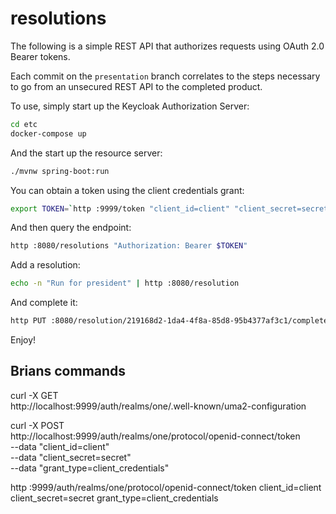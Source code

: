 # resolutions

The following is a simple REST API that authorizes requests using OAuth 2.0 Bearer tokens.

Each commit on the `presentation` branch correlates to 
the steps necessary to go from an unsecured REST API to the completed product.

To use, simply start up the Keycloak Authorization Server:

```bash
cd etc
docker-compose up
```

And the start up the resource server:

```bash
./mvnw spring-boot:run
```

You can obtain a token using the client credentials grant:

```bash
export TOKEN=`http :9999/token "client_id=client" "client_secret=secret" "grant_type=client_credentials" | jq -r .token`
```

And then query the endpoint:

```bash
http :8080/resolutions "Authorization: Bearer $TOKEN"
```

Add a resolution:

```bash
echo -n "Run for president" | http :8080/resolution
```

And complete it:

```bash
http PUT :8080/resolution/219168d2-1da4-4f8a-85d8-95b4377af3c1/complete
```

Enjoy!

## Brians commands

curl -X GET \
http://localhost:9999/auth/realms/one/.well-known/uma2-configuration


curl -X POST \
http://localhost:9999/auth/realms/one/protocol/openid-connect/token \
--data "client_id=client" \
--data "client_secret=secret" \
--data "grant_type=client_credentials"


http :9999/auth/realms/one/protocol/openid-connect/token client_id=client client_secret=secret grant_type=client_credentials

